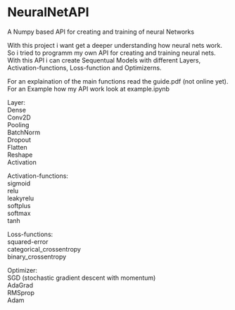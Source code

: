 # NeuralNetAPI
A Numpy based API for creating and training of neural Networks

With this project i want get a deeper understanding how neural nets work. So i tried to programm my own API for creating and training neural nets.
With this API i can create Sequentual Models with different Layers, Activation-functions, Loss-function and Optimizerns.

For an explaination of the main functions read the guide.pdf (not online yet). For an Example how my API work look at example.ipynb

Layer:  
  Dense\
  Conv2D\
  Pooling\
  BatchNorm\
  Dropout\
  Flatten\
  Reshape\
  Activation
  
Activation-functions:  
  sigmoid\
  relu\
  leakyrelu\
  softplus\
  softmax\
  tanh
  
Loss-functions:  
  squared-error\
  categorical_crossentropy\
  binary_crossentropy
  
Optimizer:\
  SGD (stochastic gradient descent with momentum)\
  AdaGrad\
  RMSprop\
  Adam
  
